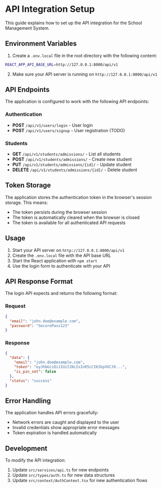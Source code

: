 # API Integration Setup

This guide explains how to set up the API integration for the School Management System.

## Environment Variables

1. Create a `.env.local` file in the root directory with the following content:

```bash
REACT_APP_API_BASE_URL=http://127.0.0.1:8000/api/v1
```

2. Make sure your API server is running on `http://127.0.0.1:8000/api/v1`

## API Endpoints

The application is configured to work with the following API endpoints:

### Authentication
- **POST** `/api/v1/users/login` - User login
- **POST** `/api/v1/users/signup` - User registration (TODO)

### Students
- **GET** `/api/v1/students/admissions/` - List all students
- **POST** `/api/v1/students/admissions/` - Create new student
- **PUT** `/api/v1/students/admissions/{id}/` - Update student
- **DELETE** `/api/v1/students/admissions/{id}/` - Delete student

## Token Storage

The application stores the authentication token in the browser's session storage. This means:
- The token persists during the browser session
- The token is automatically cleared when the browser is closed
- The token is available for all authenticated API requests

## Usage

1. Start your API server on `http://127.0.0.1:8000/api/v1`
2. Create the `.env.local` file with the API base URL
3. Start the React application with `npm start`
4. Use the login form to authenticate with your API

## API Response Format

The login API expects and returns the following format:

### Request
```json
{
  "email": "john.doe@example.com",
  "password": "SecurePass123"
}
```

### Response
```json
{
  "data": {
    "email": "john.doe@example.com",
    "token": "eyJhbGciOiJIUzI1NiIsInR5cCI6IkpXVCJ9...",
    "is_pin_set": false
  },
  "status": "success"
}
```

## Error Handling

The application handles API errors gracefully:
- Network errors are caught and displayed to the user
- Invalid credentials show appropriate error messages
- Token expiration is handled automatically

## Development

To modify the API integration:
1. Update `src/services/api.ts` for new endpoints
2. Update `src/types/auth.ts` for new data structures
3. Update `src/context/AuthContext.tsx` for new authentication flows
